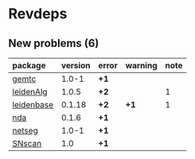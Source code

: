 # Revdeps

## New problems (6)

|package    |version |error  |warning |note |
|:----------|:-------|:------|:-------|:----|
|[gemtc](problems.md#gemtc)|1.0-1   |__+1__ |        |     |
|[leidenAlg](problems.md#leidenalg)|1.0.5   |__+2__ |        |1    |
|[leidenbase](problems.md#leidenbase)|0.1.18  |__+2__ |__+1__  |1    |
|[nda](problems.md#nda)|0.1.6   |__+1__ |        |     |
|[netseg](problems.md#netseg)|1.0-1   |__+1__ |        |     |
|[SNscan](problems.md#snscan)|1.0     |__+1__ |        |     |

